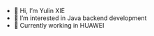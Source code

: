 - 👋 Hi, I’m Yulin XIE
- 👀 I’m interested in Java backend development
- 🌱 Currently working in HUAWEI

<!---
ogugugugugua/ogugugugugua is a ✨ special ✨ repository because its `README.md` (this file) appears on your GitHub profile.
You can click the Preview link to take a look at your changes.
--->
